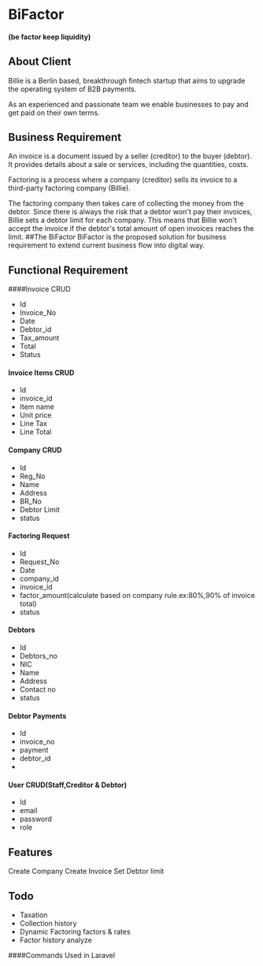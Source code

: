 # BiFactor
#### (be factor keep liquidity)

## About Client

Billie is a Berlin based, breakthrough fintech startup that aims to upgrade the operating system of B2B payments.

As an experienced and passionate team we enable businesses to pay and get paid on their own terms.

## Business Requirement

An invoice is a document issued by a seller (creditor) to the buyer (debtor). It provides details
about a sale or services, including the quantities, costs.

Factoring is a process where a company (creditor) sells its invoice to a third-party factoring
company (Billie).

The factoring company then takes care of collecting the money from the debtor.
Since there is always the risk that a debtor won't pay their invoices, Billie sets a debtor limit for
each company. This means that Billie won't accept the invoice if the debtor's total amount of open
invoices reaches the limit.
##The BiFactor
BiFactor is the proposed solution for business requirement to extend current business flow into digital way.


## Functional Requirement

####Invoice CRUD
* Id
* Invoice_No
* Date
* Debtor_id
* Tax_amount
* Total
* Status
#### Invoice Items CRUD
* Id
* invoice_id
* Item name
* Unit price
* Line Tax
* Line Total
#### Company CRUD
* Id
* Reg_No
* Name
* Address
* BR_No
* Debtor Limit
* status
#### Factoring Request
* Id
* Request_No
* Date
* company_id
* invoice_id
* factor_amount(calculate based on company rule.ex:80%,90% of invoice total)
* status
#### Debtors
* Id
* Debtors_no
* NIC
* Name
* Address
* Contact no
* status
#### Debtor Payments
* Id
* invoice_no
* payment
* debtor_id
*

#### User CRUD(Staff,Creditor & Debtor)
* Id
* email
* password
* role



## Features
Create Company
Create Invoice
Set Debtor limit

## Todo

* Taxation
* Collection history
* Dynamic Factoring factors & rates
* Factor history analyze


####Commands Used in Laravel

